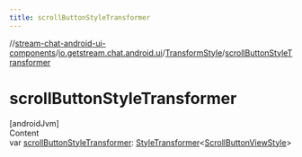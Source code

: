 ```yaml
---
title: scrollButtonStyleTransformer
---
```

//[stream-chat-android-ui-components](../../../index.md)/[io.getstream.chat.android.ui](../index.md)/[TransformStyle](index.md)/[scrollButtonStyleTransformer](scrollButtonStyleTransformer.md)



# scrollButtonStyleTransformer  
[androidJvm]  
Content  
var [scrollButtonStyleTransformer](scrollButtonStyleTransformer.md): [StyleTransformer](../StyleTransformer/index.md)&lt;[ScrollButtonViewStyle](../../io.getstream.chat.android.ui.message.list/ScrollButtonViewStyle/index.md)&gt;  



